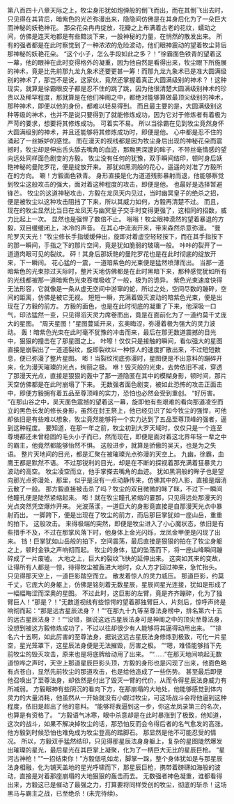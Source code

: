 第八百四十八章天际之上，牧尘身形犹如炮弹般的倒飞而出，而在其倒飞出去时，只见得在其背后，暗紫色的光芒弥漫出来，隐隐间仿佛是在其身后化为了一朵巨大而神秘的妖艳神花。
那朵花朵冉冉绽放，花瓣之上布满着古老的花纹，蠕动之间，仿佛是连天地都是有些黯淡下来，一股神秘的力量，在悄然的散发出来。
所有的强者都是在此时察觉到了一种浓浓的危险波动，他们眼神震动的望着牧尘背后那神秘的妖艳花朵。
“这个小子，怎么手段如此之多？！”徐霸面色铁青的望着这一幕，他的眼神在此时变得格外的凝重，因为他自然是看得出来，牧尘眼下所施展的神术，竟是比先前那九龙九象术还要更甚一筹！而那九龙九象术已是准大圆满级别的神术了，那岂不是说，这家伙，竟然还掌握着真正大圆满级别的神术？！这种现实，就算是徐霸眼皮子都是忍不住的跳了跳，因为他很清楚大圆满级别神术的珍贵以及稀罕程度，那就算是在他们神阁之中，都绝对能够算做最顶尖级别的神术，那种神术，即便以他的身份，都难以轻易得到。
而且最主要的是，大圆满级别这种等级的神术，也并不是说只要得到了就能修炼成功，因为它对于修炼者有着极为严苛的要求，想要将其修炼成功。
可着实不易。
所以当徐霸在见到牧尘竟然身怀大圆满级别的神术，并且还能够将其修炼成功时，即便是他。
心中都是忍不住的涌起了一丝嫉妒的感觉。
而在漫天的视线都是因为牧尘身后出现的神秘花朵而震撼时，牧尘却是伸出舌头舔去嘴角的血迹，那黝黑深邃的眸子，不带丝毫情感的望向远处同样面色剧变的方毅。
牧尘没有任何的犹豫，双手瞬间结印，顿时身后妖艳神秘的曼陀罗花，便是绽放开来。
那犹如黑洞般的花心，遥遥的对准了方毅所在的方向。
唰！方毅面色铁青。
身形直接是化为道道残影暴射而退，他能够察觉到牧尘这般攻击的强大，面对着这种程度的攻击，即便是他。
也最好是选择暂避锋芒。
牧尘的这道神秘攻击，方毅在龙凤天内见过，当时幽冥皇子的绝杀之招，便是被牧尘以这种攻击阻挡了下来，所以其威力如何，方毅再清楚不过。
而且，现在的牧尘显然比当日在龙凤天与幽冥皇子交手时变得更强了，这相同的招数，威力比起上一次。
显然也是强悍了数倍不止。
嗡嗡！牧尘眼神漠然的望着暴退的方毅，双目缓缓闭上，冰冷的声音。
在其心中流淌开来，带来森然杀意弥漫。
“曼陀罗灭天光！”牧尘修长手指缓缓伸出，旋即对着虚空轻轻按下，而在其手指按下的那一瞬间，手指之下的那片空间，竟是犹如脆弱的玻璃一般。
咔咔的裂开了一道道肉眼可见的裂纹。
砰！其身后那妖艳的曼陀罗花也是在此时彻底的绽放开来，下一瞬间。
花心猛的一震，一道暗紫色的光束便是猛然喷薄而出。
当那一道暗紫色的光束掠过天际时，整片天地仿佛都是在此时黑暗下来，那种感觉犹如所有的光线都被那一道暗紫色光束吞噬吸收了一般，极为的诡异。
紫色光束速度快得无法形容，它就像是一条从虚无空间中游窜的蛇，所过之处，空间尽数的蹦碎，空间的距离，仿佛是被它无视。
短短一瞬，充满着毁灭波动的暗紫色光束，便是出现在了方毅的前方。
方毅的面色，也是在此时彻底的凝重了下来，他深吸一口气，印法猛然一变，只见得滔天灵力席卷而出，竟是在面前化为了一道约莫千丈庞大的星图。
“周天星图！”星图蔓延开来，玄奥晦涩，弥漫着极为强大的灵力波动。
轰！暗紫色光束在此时毫不犹豫的冲击而来，最后在那无数道震撼的目光中，狠狠的撞击在了那星图之上。
咔嚓！仅仅只是接触的瞬间，看似强大的星图直接是崩裂出了一道道裂纹，旋即裂纹以一种惊人的速度扩散出来，不过短短数息，便已弥漫了整片星图。
嘭！当裂纹彻底弥漫时，星图便是不出意料的蹦碎开来，化为漫天璀璨的光点，绚丽之极。
咻！毁灭般的光束，去势依旧不减，穿透了那漫天光点，直接是狠狠的轰中了那一道隐匿在其中的模糊身影，顿时间，那片天空仿佛都是在此时崩塌了下来。
无数强者面色剧变，被如此恐怖的攻击正面击中，即便方毅拥有着五品至尊顶峰的实力，恐怕也必然会受到重创。
“好厉害。
”在那山谷之中，吴天面色震撼的望着这一幕，旋即他有些艰难的看向那道凌空而立的黑色长发的修长身影，虽然在封王祭上，他已经见识了如今牧尘的强悍，可他却依旧是有些难以想象，牧尘竟然能够将一个实力达到了五品至尊顶峰的强者，逼到这种程度。
要知道，在那一年之前，牧尘初到大罗天域时，仅仅只是一个连至尊境都还未曾稳固的毛头小子而已，然而现在，即便是面对着这北界年轻一辈之中的霸主，他竟然都能够怡然不惧。
这般进步，就算是骄傲的吴天，也是为之失语。
整片天地间的目光，都是汇聚在被璀璨光点弥漫的天空上。
九幽，徐霸，血鹰王都是默然不语。
不过那锐利的目光，却是在不断的探视着那充满着狂暴灵力波动的高空。
牧尘凌空而立，他手掌搽去嘴角的血迹。
犹如黑洞般的眸子也是望向那光点弥漫处，那里，似乎是没有一点动静传来，仿佛其中的人影，直接是烟消云散了一般。
那方毅直接被击杀了吗？牧尘的双目微微的眯了眯，不过下一瞬间他瞳孔便是陡然紧缩起来。
嘭！就在牧尘瞳孔紧缩的霎那，只见得远处那漫天的光点突然凭空爆炸开来。
光波荡漾，一道巨大的身影竟直接是自那漫天光点中暴射而出。
一脚跨下，便是出现在了牧尘的前方，而后那巨掌犹如一座山岳，重重的拍下。
这般攻击。
来得极端的突然，即便是牧尘进入了小心魔状态，依旧是有些措手不及，不过在那掌风落下时，他身体上金光闪烁，龙凤金甲便是闪现了出来。
铛！巨掌犹如山岳般的拍下，空间震荡，最后直接是狠狠的拍在了牧尘身躯之上，顿时金铁之声响彻而起。
牧尘的身体，猛的坠落而下，将一座山峰瞬间蹦碎成了一片废墟。
大地之上，巨大的裂纹飞快的延伸出来。
这突如其来的变故，让得所有人都是一惊，待得牧尘被轰进大地时，众人方才回过神来，急忙抬头。
只见得那天空上，一道巨影踏空而立。
散发着惊人的灵力威压。
那道巨影，约莫千丈，它庞大的身躯上，仿佛是铭刻着无数星辰，星辰间星光连接，犹如是形成了一幅幅晦涩而深奥的星图。
不过此时，这巨影的左臂，竟是齐齐蹦碎，化为了独臂巨人！“那是？！”无数道视线有些惊愕的望着那独臂巨人，片刻后，惊呼声终是响彻而起：“那是远古星辰法身？！”“在那九十九等至尊法身榜中，排名第六十五的远古星辰法身？！”“没错，据说这远古星辰法身可是神阁之中的顶尖至尊法身，没想到被这方毅修炼成功了，不过以往却很少有人能够将其逼得动用出来。
”“排名六十五啊，如此厉害的至尊法身，据说这远古星辰法身修炼到极致，可化一片星空，星光笼罩下，这星辰法身便是无法摧毁，厉害之极。
”“嗯，难怪能够挡下先前牧尘的毁灭攻击，原来也是将底牌给动用了出来。
”“……”在那天地间响起无数道惊哗之声时，天空上那道星辰巨影头顶，方毅的身形也是闪现了出来，他面色略有点苍白，显然先前牧尘的那道攻击，也是给他造成了一些伤势。
甚至最后即便他召唤出了至尊法身，却依然是付出了毁灭一臂的代价，从而令得星辰法身威力有所减弱。
方毅眼神有些阴沉的看向下方，在那崩塌的大地处，他能够感觉到体内灵力的大量消耗，他虽然从一开始就没有小觑过牧尘，可这场战斗会将他逼到这种程度，依旧是超出了他的意料。
“能够将我逼到这一步，你这龙凤录第三的名次，也算是有资格了。
”方毅语气冰寒，眼中杀意却是在此时暴涨到了极致，他知道，这次的战斗，如果不解决掉牧尘的话，那恐怕反而会令得后者的名气愈发的高涨。
他方毅到时候恐怕也难免成为牧尘登高的踏脚石。
那显然是他不可能忍受的情况。
所以，方毅双手猛然结印，只见得那星辰法身身躯上，复杂的星图陡然爆发出璀璨的星光，最后星光在其巨掌上凝聚，化为了一柄巨大无比的星辰巨枪。
“星河古神枪！”“一招结束你！”方毅低吼如龙，脚掌一跺，整个身体犹如是与那星辰法身相融，化为铺天盖地的星光呼啸而下，那星辰巨枪，携带着磅礴如海般的波动，直接是对着那座崩塌的大地狠狠的轰击而去。
无数强者神色凝重，谁都看得出来，方毅这已是催动了最强之力，打算要将同样受创的牧尘，彻底的斩杀！这场黑马与霸主之战，已至绝杀！(未完待续)。
